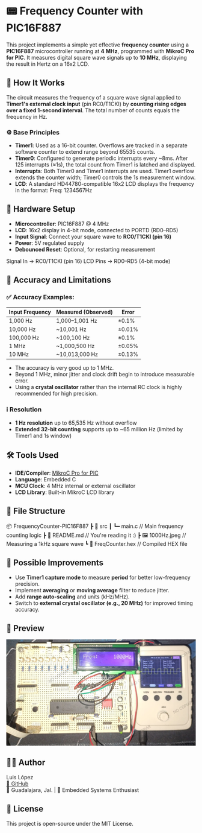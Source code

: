 # 📟 Frequency Counter with PIC16F887

This project implements a simple yet effective **frequency counter** using a **PIC16F887** microcontroller running at **4 MHz**, programmed with **MikroC Pro for PIC**. It measures digital square wave signals up to **10 MHz**, displaying the result in Hertz on a 16x2 LCD.

## 🧠 How It Works

The circuit measures the frequency of a square wave signal applied to **Timer1's external clock input** (pin RC0/T1CKI) by **counting rising edges over a fixed 1-second interval**. The total number of counts equals the frequency in Hz.

### ⚙️ Base Principles

- **Timer1**: Used as a 16-bit counter. Overflows are tracked in a separate software counter to extend range beyond 65535 counts.
- **Timer0**: Configured to generate periodic interrupts every ~8ms. After 125 interrupts (≈1s), the total count from Timer1 is latched and displayed.
- **Interrupts**: Both Timer0 and Timer1 interrupts are used. Timer1 overflow extends the counter width; Timer0 controls the 1s measurement window.
- **LCD**: A standard HD44780-compatible 16x2 LCD displays the frequency in the format: Freq: 1234567Hz

## 🔌 Hardware Setup

- **Microcontroller**: PIC16F887 @ 4 MHz
- **LCD**: 16x2 display in 4-bit mode, connected to PORTD (RD0–RD5)
- **Input Signal**: Connect your square wave to **RC0/T1CKI (pin 16)**
- **Power**: 5V regulated supply
- **Debounced Reset**: Optional, for restarting measurement

Signal In → RC0/T1CKI (pin 16) LCD Pins → RD0–RD5 (4-bit mode)


## 🧪 Accuracy and Limitations

### ✅ Accuracy Examples:

| Input Frequency | Measured (Observed) | Error       |
|-----------------|---------------------|-------------|
| 1,000 Hz        | 1,000–1,001 Hz      | ±0.1%       |
| 10,000 Hz       | ~10,001 Hz          | ±0.01%      |
| 100,000 Hz      | ~100,100 Hz         | ±0.1%       |
| 1 MHz           | ~1,000,500 Hz       | ±0.05%      |
| 10 MHz          | ~10,013,000 Hz      | ±0.13%      |

- The accuracy is very good up to 1 MHz.
- Beyond 1 MHz, minor jitter and clock drift begin to introduce measurable error.
- Using a **crystal oscillator** rather than the internal RC clock is highly recommended for high precision.

### ℹ️ Resolution

- **1 Hz resolution** up to 65,535 Hz without overflow
- **Extended 32-bit counting** supports up to ~65 million Hz (limited by Timer1 and 1s window)

## 🛠️ Tools Used

- **IDE/Compiler**: [MikroC Pro for PIC](https://www.mikroe.com/mikroc/pic)
- **Language**: Embedded C
- **MCU Clock**: 4 MHz internal or external oscillator
- **LCD Library**: Built-in MikroC LCD library

## 📁 File Structure

📦 FrequencyCounter-PIC16F887 
┣ 📂 src 
┃ ┗━ main.c // Main frequency counting logic 
┣ 📄 README.md // You're reading it :) 
┣ 🖼️ 1000Hz.jpeg // Measuring a 1kHz square wave
┗ 📄 FreqCounter.hex // Compiled HEX file


## 🔧 Possible Improvements

- Use **Timer1 capture mode** to measure **period** for better low-frequency precision.
- Implement **averaging** or **moving average** filter to reduce jitter.
- Add **range auto-scaling** and units (kHz/MHz).
- Switch to **external crystal oscillator (e.g., 20 MHz)** for improved timing accuracy.

## 📸 Preview

![1000Hz Signal](1000Hz.jpeg "1kHz signal")


## 👨‍💻 Author

Luis López  
[🔗 GitHub](https://github.com/your-username)  
📍 Guadalajara, Jal. | 🧠 Embedded Systems Enthusiast

## 📜 License

This project is open-source under the MIT License.
